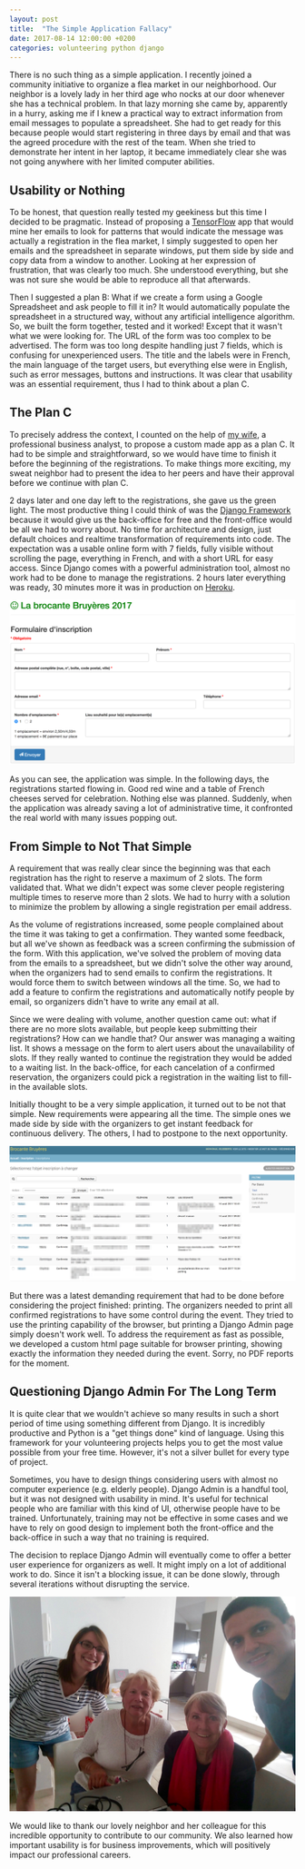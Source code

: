 ```yaml
---
layout: post
title:  "The Simple Application Fallacy"
date: 2017-08-14 12:00:00 +0200
categories: volunteering python django
---
```


There is no such thing as a simple application. I recently joined a community initiative to organize a flea market in our neighborhood. Our neighbor is a lovely lady in her third age who nocks at our door whenever she has a technical problem. In that lazy morning she came by, apparently in a hurry, asking me if I knew a practical way to extract information from email messages to populate a spreadsheet. She had to get ready for this because people would start registering in three days by email and that was the agreed procedure with the rest of the team. When she tried to demonstrate her intent in her laptop, it became immediately clear she was not going anywhere with her limited computer abilities.

## Usability or Nothing

To be honest, that question really tested my geekiness but this time I decided to be pragmatic. Instead of proposing a [TensorFlow](https://www.tensorflow.org) app that would mine her emails to look for patterns that would indicate the message was actually a registration in the flea market, I simply suggested to open her emails and the spreadsheet in separate windows, put them side by side and copy data from a window to another. Looking at her expression of frustration, that was clearly too much. She understood everything, but she was not sure she would be able to reproduce all that afterwards.

Then I suggested a plan B: What if we create a form using a Google Spreadsheet and ask people to fill it in? It would automatically populate the spreadsheet in a structured way, without any artificial intelligence algorithm. So, we built the form together, tested and it worked! Except that it wasn't what we were looking for. The URL of the form was too complex to be advertised. The form was too long despite handling just 7 fields, which is confusing for unexperienced users. The title and the labels were in French, the main language of the target users, but everything else were in English, such as error messages, buttons and instructions. It was clear that usability was an essential requirement, thus I had to think about a plan C.

## The Plan C

To precisely address the context, I counted on the help of [my wife](https://keniasousa.github.io), a professional business analyst, to propose a custom made app as a plan C. It had to be simple and straightforward, so we would have time to finish it before the beginning of the registrations. To make things more exciting, my sweat neighbor had to present the idea to her peers and have their approval before we continue with plan C.

2 days later and one day left to the registrations, she gave us the green light. The most productive thing I could think of was the [Django Framework](https://www.djangoproject.com) because it would give us the back-office for free and the front-office would be all we had to worry about. No time for architecture and design, just default choices and realtime transformation of requirements into code. The expectation was a usable online form with 7 fields, fully visible without scrolling the page, everything in French, and with a short URL for easy access. Since Django comes with a powerful administration tool, almost no work had to be done to manage the registrations. 2 hours later everything was ready, 30 minutes more it was in production on [Heroku](http://heroku.com).

![Flea market registration form](/images/posts/brocante-form.png)

As you can see, the application was simple. In the following days, the registrations started flowing in. Good red wine and a table of French cheeses served for celebration. Nothing else was planned. Suddenly, when the application was already saving a lot of administrative time, it confronted the real world with many issues popping out.

## From Simple to Not That Simple

A requirement that was really clear since the beginning was that each registration has the right to reserve a maximum of 2 slots. The form validated that. What we didn't expect was some clever people registering multiple times to reserve more than 2 slots. We had to hurry with a solution to minimize the problem by allowing a single registration per email address.

As the volume of registrations increased, some people complained about the time it was taking to get a confirmation. They wanted some feedback, but all we've shown as feedback was a screen confirming the submission of the form. With this application, we've solved the problem of moving data from the emails to a spreadsheet, but we didn't solve the other way around, when the organizers had to send emails to confirm the registrations. It would force them to switch between windows all the time. So, we had to add a feature to confirm the registrations and automatically notify people by email, so organizers didn't have to write any email at all.

Since we were dealing with volume, another question came out: what if there are no more slots available, but people keep submitting their registrations? How can we handle that? Our answer was managing a waiting list. It shows a message on the form to alert users about the unavailability of slots. If they really wanted to continue the registration they would be added to a waiting list. In the back-office, for each cancelation of a confirmed reservation, the organizers could pick a registration in the waiting list to fill-in the available slots.

Initially thought to be a very simple application, it turned out to be not that simple. New requirements were appearing all the time. The simple ones we made side by side with the organizers to get instant feedback for continuous delivery. The others, I had to postpone to the next opportunity.

![Django Admin](/images/posts/django-admin.png)

But there was a latest demanding requirement that had to be done before considering the project finished: printing. The organizers needed to print all confirmed registrations to have some control during the event. They tried to use the printing capability of the browser, but printing a Django Admin page simply doesn't work well. To address the requirement as fast as possible, we developed a custom html page suitable for browser printing, showing exactly the information they needed during the event. Sorry, no PDF reports for the moment.

## Questioning Django Admin For The Long Term

It is quite clear that we wouldn't achieve so many results in such a short period of time using something different from Django. It is incredibly productive and Python is a "get things done" kind of language. Using this framework for your volunteering projects helps you to get the most value possible from your free time. However, it's not a silver bullet for every type of project.

Sometimes, you have to design things considering users with almost no computer experience (e.g. elderly people). Django Admin is a handful tool, but it was not designed with usability in mind. It's useful for technical people who are familiar with this kind of UI, otherwise people have to be trained. Unfortunately, training may not be effective in some cases and we have to rely on good design to implement both the front-office and the back-office in such a way that no training is required.

The decision to replace Django Admin will eventually come to offer a better user experience for organizers as well. It might imply on a lot of additional work to do. Since it isn't a blocking issue, it can be done slowly, through several iterations without disrupting the service.

![Flea market registration team](/images/posts/brocante-team.jpg)

We would like to thank our lovely neighbor and her colleague for this incredible opportunity to contribute to our community. We also learned how important usability is for business improvements, which will positively impact our professional careers.
